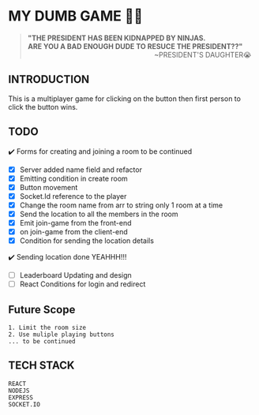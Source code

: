 # MY DUMB GAME 😬😬

> **"THE PRESIDENT HAS BEEN KIDNAPPED BY NINJAS.<BR/>ARE YOU A BAD ENOUGH DUDE TO RESUCE THE PRESIDENT??"<BR/>** &nbsp;&nbsp;&nbsp;&nbsp;&nbsp;&nbsp;&nbsp;&nbsp;&nbsp;&nbsp;&nbsp;&nbsp;&nbsp;&nbsp;&nbsp;&nbsp;&nbsp;&nbsp;&nbsp;&nbsp;&nbsp;&nbsp;&nbsp;&nbsp;&nbsp;&nbsp;&nbsp;&nbsp;&nbsp;&nbsp;&nbsp;&nbsp;&nbsp;&nbsp;&nbsp;&nbsp;&nbsp;&nbsp;&nbsp;&nbsp;&nbsp;&nbsp;&nbsp;&nbsp;&nbsp;&nbsp;&nbsp;&nbsp;&nbsp;&nbsp;&nbsp;&nbsp;&nbsp;&nbsp;&nbsp;&nbsp;&nbsp;&nbsp;&nbsp;&nbsp;&nbsp;&nbsp;&nbsp;&nbsp;&nbsp;~PRESIDENT'S DAUGHTER😭

## INTRODUCTION

This is a multiplayer game for clicking on the button then first person to click the button wins.

## TODO

:heavy_check_mark: Forms for creating and joining a room to be continued

- [x] Server added name field and refactor
- [x] Emitting condition in create room
- [x] Button movement
- [x] Socket.Id reference to the player
- [x] Change the room name from arr to string only 1 room at a time
- [x] Send the location to all the members in the room
- [x] Emit join-game from the front-end
- [x] on join-game from the client-end
- [x] Condition for sending the location details

:heavy_check_mark: Sending location done YEAHHH!!!

- [ ] Leaderboard Updating and design
- [ ] React Conditions for login and redirect

## Future Scope

    1. Limit the room size
    2. Use muliple playing buttons
    ... to be continued

## TECH STACK

    REACT
    NODEJS
    EXPRESS
    SOCKET.IO
